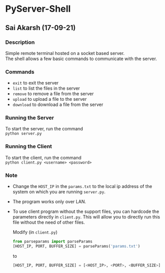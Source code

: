 # PyServer-Shell  
## Sai Akarsh (17-09-21)  

### Description  
Simple remote terminal hosted on a socket based server.  
The shell allows a few basic commands to communicate with the server.  

### Commands  
- `exit` to exit the server
- `list` to list the files in the server
- `remove` to remove a file from the server
- `upload` to upload a file to the server
- `download` to download a file from the server

### Running the Server  
To start the server, run the command  
`python server.py`  

### Running the Client  
To start the client, run the command  
`python client.py <username> <password>`  

### Note  
- Change the `HOST_IP` in the `params.txt` to the local ip address of the system on which you are running `server.py`.  
- The program works only over LAN.  
- To use client program without the support files, you can hardcode the parameters directly in `client.py`. This will allow you to directly run this file without the need of other files.  

  Modify (in `client.py`)  

  ```python
  from parseparams import parseParams
  [HOST_IP, PORT, BUFFER_SIZE] = parseParams('params.txt')
  ```
  to
  
  ```python
  [HOST_IP, PORT, BUFFER_SIZE] = [<HOST_IP>, <PORT>, <BUFFER_SIZE>]
  ```

